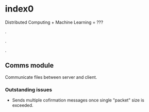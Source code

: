 # index0

Distributed Computing + Machine Learning = ???

.

.

.

## Comms module

Communicate files between server and client. 

### Outstanding issues

* Sends multiple cofirmation messages once single "packet" size is exceeded.
